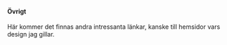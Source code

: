 #### Övrigt

Här kommer det finnas andra intressanta länkar, kanske till hemsidor vars design jag gillar.
